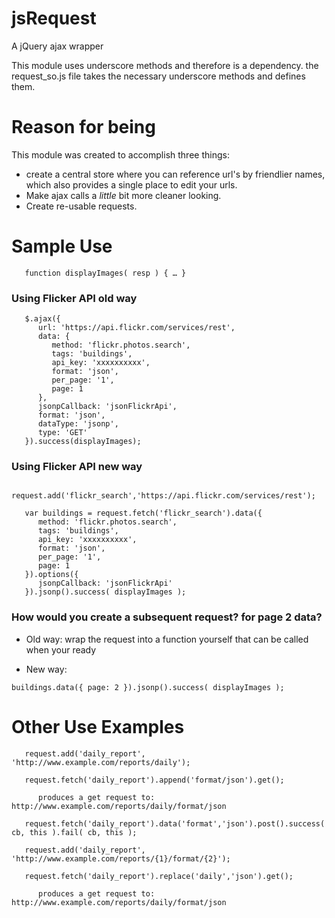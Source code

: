 jsRequest
=========

A jQuery ajax wrapper

This module uses underscore methods and therefore is a dependency.  the request_so.js file takes the necessary underscore methods and defines them.

# Reason for being

This module was created to accomplish three things: 

- create a central store where you can reference url's by friendlier names, which also provides a single place to edit your urls.
- Make ajax calls a *little* bit more cleaner looking.
- Create re-usable requests.


# Sample Use

````
   function displayImages( resp ) { … }
````

### Using Flicker API old way

````
   $.ajax({
      url: 'https://api.flickr.com/services/rest',
      data: {
         method: 'flickr.photos.search',
         tags: 'buildings',
         api_key: 'xxxxxxxxxx',
         format: 'json',
         per_page: '1',
         page: 1
      },
      jsonpCallback: 'jsonFlickrApi',
      format: 'json',
      dataType: 'jsonp',
      type: 'GET'
   }).success(displayImages);
````


### Using Flicker API new way

````
   request.add('flickr_search','https://api.flickr.com/services/rest');

   var buildings = request.fetch('flickr_search').data({
      method: 'flickr.photos.search',
      tags: 'buildings',
      api_key: 'xxxxxxxxxx',
      format: 'json',
      per_page: '1',
      page: 1
   }).options({
      jsonpCallback: 'jsonFlickrApi'
   }).jsonp().success( displayImages );
````


### How would you create a subsequent request? for page 2 data?

   - Old way: wrap the request into a function yourself that can be called when your ready

   - New way: 

   ````
   buildings.data({ page: 2 }).jsonp().success( displayImages );
   ````


# Other Use Examples

````
   request.add('daily_report', 'http://www.example.com/reports/daily');

   request.fetch('daily_report').append('format/json').get();

      produces a get request to: http://www.example.com/reports/daily/format/json

   request.fetch('daily_report').data('format','json').post().success( cb, this ).fail( cb, this );
````

````
   request.add('daily_report', 'http://www.example.com/reports/{1}/format/{2}');

   request.fetch('daily_report').replace('daily','json').get();

      produces a get request to: http://www.example.com/reports/daily/format/json
````
